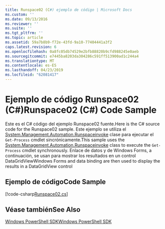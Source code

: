 ```yaml
---
title: Runspace02 (C#) ejemplo de código | Microsoft Docs
ms.custom: ''
ms.date: 09/13/2016
ms.reviewer: ''
ms.suite: ''
ms.tgt_pltfrm: ''
ms.topic: article
ms.assetid: 59a7b8b9-f72e-43fd-9a10-77404441a3f2
caps.latest.revision: 6
ms.openlocfilehash: 0a8fc05db74529e2bfb88820b9cfd988245e0aeb
ms.sourcegitcommit: e7445ba8203da304286c591ff513900ad1c244a4
ms.translationtype: MT
ms.contentlocale: es-ES
ms.lasthandoff: 04/23/2019
ms.locfileid: "62081417"
---
```

# <a name="runspace02-c-code-sample"></a><span data-ttu-id="9ebd7-102">Ejemplo de código Runspace02 (C#)</span><span class="sxs-lookup"><span data-stu-id="9ebd7-102">Runspace02 (C#) Code Sample</span></span>

<span data-ttu-id="9ebd7-103">Este es el C# código del ejemplo Runspace02 fuente.</span><span class="sxs-lookup"><span data-stu-id="9ebd7-103">Here is the C# source code for the Runspace02 sample.</span></span> <span data-ttu-id="9ebd7-104">Este ejemplo se utiliza el [System.Management.Automation.Runspaceinvoke](/dotnet/api/System.Management.Automation.RunspaceInvoke) clase para ejecutar el `Get-Process` cmdlet sincrónicamente.</span><span class="sxs-lookup"><span data-stu-id="9ebd7-104">This sample uses the [System.Management.Automation.Runspaceinvoke](/dotnet/api/System.Management.Automation.RunspaceInvoke) class to execute the `Get-Process` cmdlet synchronously.</span></span> <span data-ttu-id="9ebd7-105">Enlace de datos y de Windows Forms, a continuación, se usan para mostrar los resultados en un control DataGridView</span><span class="sxs-lookup"><span data-stu-id="9ebd7-105">Windows Forms and data binding are then used to display the results in a DataGridView control</span></span>

## <a name="code-sample"></a><span data-ttu-id="9ebd7-106">Ejemplo de código</span><span class="sxs-lookup"><span data-stu-id="9ebd7-106">Code Sample</span></span>

[!code-csharp[Runspace02.cs](../../powershell-sdk-samples/SDK-2.0/csharp/Runspace02/Runspace02.cs#L11-L82 "Runspace02.cs")]

## <a name="see-also"></a><span data-ttu-id="9ebd7-107">Véase también</span><span class="sxs-lookup"><span data-stu-id="9ebd7-107">See Also</span></span>

[<span data-ttu-id="9ebd7-108">Windows PowerShell SDK</span><span class="sxs-lookup"><span data-stu-id="9ebd7-108">Windows PowerShell SDK</span></span>](../windows-powershell-reference.md)